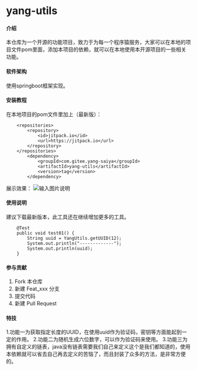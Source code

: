 # yang-utils

#### 介绍
本仓库为一个开源的功能项目，致力于为每一个程序猿服务，大家可以在本地的项目文件pom里面，添加本项目的依赖，就可以在本地使用本开源项目的一些相关功能。

#### 软件架构
使用springboot框架实现。


#### 安装教程

在本地项目的pom文件里加上（最新版）：

```
    <repositories>
        <repository>
            <id>jitpack.io</id>
            <url>https://jitpack.io</url>
        </repository>
    </repositories>
        <dependency>
            <groupId>com.gitee.yang-saiya</groupId>
            <artifactId>yang-utils</artifactId>
            <version>tag</version>
        </dependency>
```
展示效果：
![输入图片说明](https://foruda.gitee.com/images/1688216471974664747/bf186133_10715064.png "屏幕截图")


#### 使用说明

建议下载最新版本，此工具还在继续增加更多的工具。

```
    @Test
    public void test01() {
        String uuid = YangUtils.getUUID(12);
        System.out.println("-------------");
        System.out.println(uuid);
    }
```


#### 参与贡献

1.  Fork 本仓库
2.  新建 Feat_xxx 分支
3.  提交代码
4.  新建 Pull Request


#### 特技

1.功能一为获取指定长度的UUID，在使用uuid作为验证码，密钥等方面能起到一定的作用。
2.功能二为随机生成六位数字，可以作为验证码来使用。
3.功能三为拥有自定义的链表，java没有链表需要我们自己来定义这个是我们都知道的，使用本依赖就可以省去自己再去定义的苦恼了，而且封装了众多的方法，是非常方便的。
